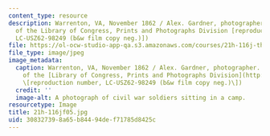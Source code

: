 ```yaml
---
content_type: resource
description: Warrenton, VA, November 1862 / Alex. Gardner, photographer. (Image courtesy
  of the Library of Congress, Prints and Photographs Division [reproduction number,
  LC-USZ62-98249 (b&w film copy neg.)])
file: https://ol-ocw-studio-app-qa.s3.amazonaws.com/courses/21h-116j-the-civil-war-and-reconstruction-fall-2005/308327398a65b84494def71785d8425c_21h-116jf05.jpg
file_type: image/jpeg
image_metadata:
  caption: Warrenton, VA, November 1862 / Alex. Gardner, photographer. (Image courtesy
    of the [Library of Congress, Prints and Photographs Division](http://www.loc.gov/rr/print)
    \[reproduction number, LC-USZ62-98249 (b&w film copy neg.)\])
  credit: ''
  image-alt: A photograph of civil war soldiers sitting in a camp.
resourcetype: Image
title: 21h-116jf05.jpg
uid: 30832739-8a65-b844-94de-f71785d8425c
---
```

